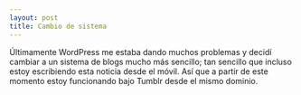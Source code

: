 ```yaml
---
layout: post
title: Cambio de sistema
---
```


Últimamente WordPress me estaba dando muchos problemas y decidí cambiar a un sistema de blogs mucho más sencillo; tan sencillo que incluso estoy escribiendo esta noticia desde el móvil. Así que a partir de este momento estoy funcionando bajo Tumblr desde el mismo dominio.
